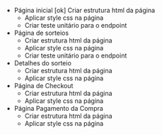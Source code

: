 - Página inicial
  [ok] Criar estrutura html da página
  - Aplicar style css na página
  - Criar teste unitário para o endpoint
- Página de sorteios
  - Criar estrutura html da página
  - Aplicar style css na página
  - Criar teste unitário para o endpoint
- Detalhes do sorteio
  - Criar estrutura html da página
  - Aplicar style css na página
- Página de Checkout
  - Criar estrutura html da página
  - Aplicar style css na página
- Página Pagamento da Compra
  - Criar estrutura html da página
  - Aplicar style css na página